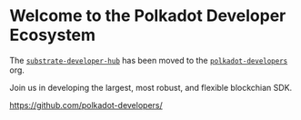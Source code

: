 # Welcome to the Polkadot Developer Ecosystem

The [`substrate-developer-hub`](https://github.com/substrate-developer-hub/) has been moved to the [`polkadot-developers`](https://github.com/polkadot-developers/) org.

Join us in developing the largest, most robust, and flexible blockchian SDK.

https://github.com/polkadot-developers/
